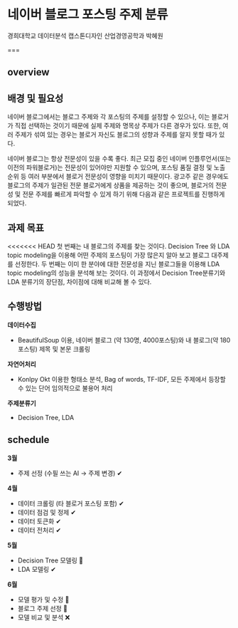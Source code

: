 # 네이버 블로그 포스팅 주제 분류
경희대학교 데이터분석 캡스톤디자인 산업경영공학과 박혜원

===

## overview

## 배경 및 필요성
네이버 블로그에서는 블로그 주제와 각 포스팅의 주제를 설정할 수 있으나, 이는 블로거가 직접 선택하는 것이기 때문에 실제 주제와 명목상 주제가 다른 경우가 있다. 또한, 여러 주제가 섞여 있는 경우는 블로거 자신도 블로그의 성향과 주제를 알지 못할 때가 있다.

네이버 블로그는 항상 전문성이 있을 수록 좋다. 최근 모집 중인 네이버 인플루언서(또는 이전의 파워블로거)는 전문성이 있어야만 지원할 수 있으며, 포스팅 품질 결정 및 노출 순위 등 여러 부분에서 블로거 전문성이 영향을 미치기 때문이다. 광고주 같은 경우에도 블로그의 주제가 일관된 전문 블로거에게 상품을 제공하는 것이 좋으며, 블로거의 전문성 및 전문 주제를 빠르게 파악할 수 있게 하기 위해 다음과 같은 프로젝트를 진행하게 되었다.

## 과제 목표
<<<<<<< HEAD
첫 번째는 내 블로그의 주제를 찾는 것이다. Decision Tree 와 LDA topic modeling을 이용해 어떤 주제의 포스팅이 가장 많은지 알아 보고 블로그 대주제를 선정한다. 두 번째는 이미 한 분야에 대한 전문성을 지닌 블로그들을 이용해 LDA topic modeling의 성능을 분석해 보는 것이다. 이 과정에서 Decision Tree분류기와 LDA 분류기의 장단점, 차이점에 대해 비교해 볼 수 있다.

## 수행방법
**데이터수집**
 * BeautifulSoup 이용, 네이버 블로그 (약 130명, 4000포스팅)와 내 블로그(약 180 포스팅) 제목 및 본문 크롤링

**자연어처리**
 * Konlpy Okt 이용한 형태소 분석, Bag of words, TF-IDF, 모든 주제에서 등장할 수 있는 단어 임의적으로 불용어 처리

**주제분류기**
 * Decision Tree, LDA

## schedule
**3월** 
 * 주제 선정 (수필 쓰는 AI → 주제 변경) ✔

**4월**
 * 데이터 크롤링 (타 블로거 포스팅 포함) ✔ 
 * 데이터 점검 및 정제 ✔ 
 * 데이터 토큰화 ✔ 
 * 데이터 전처리 ✔

**5월**
 * Decision Tree 모델링 🔺 
 * LDA 모델링 ✔

**6월**
 * 모델 평가 및 수정 🔺 
 * 블로그 주제 선정 🔺 
 * 모델 비교 및 분석 ❌